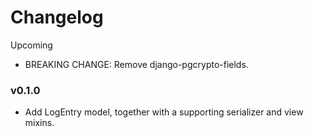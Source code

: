 # Changelog

Upcoming

* BREAKING CHANGE: Remove django-pgcrypto-fields.

### v0.1.0

* Add LogEntry model, together with a supporting serializer and view mixins.
